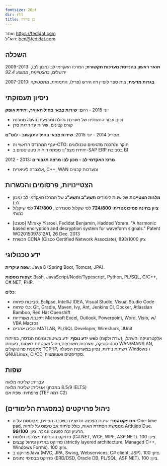 ```yaml
---
fontsize: 20pt
dir: rtl
title: בן פדידה
---
```


אתר: <https://fedidat.com>  
דוא"ל: <ben@fedidat.com>

## השכלה

2009-2013: **תואר ראשון בהנדסת מערכות תקשורת**; המרכז האקדמי לב (מכון לב), ירושלים, *בהצטיינות, ממוצע 92.4*

2007-2010: **בגרות מדעית**; בית ספר לוסיין דה הירש (פריז), *התמחות: מתמטיקה*


## ניסיון תעסוקתי

יוני 2015 - היום: **שירות צבאי בחיל האוויר, יחידת אופק**

* מתכנת Java וכונן עבור התשתית של מערכת גדולה ומבצעית
* קורס קצינים, שירות עד דרגת סרן

אפריל 2014 - יוני 2015: **שירות צבאי בחיל התקשוב - לוט"ם**

* ענף המהנדס הראשי וה-CTO: חוקר ומתכנת מדגימים טכנולוגים
* יחידת מצפ"ן: מפתח דוחות סטטיסטים ב-SAP ERP בסביבת BI

2012 - 2013: **מרכז האקדמי לב - מכון לב: מרצה תגבורים**

* אלגברה ליניארית, C++, WAN ומערכות קבצים


## הצטיינויות, פרסומים והכשרות

- **מלגות הצטיינות** של שנות לימודים **תשע"ב ותשע"ג** של המרכז האקדמי לב (מכון לב)
- **ציון בחינה פסיכומטרית**: **724/800** לפי שקלול סטנדרטי, **741/800** לפי שיקלול כמותי
* [פטנט] Mirsky Yisroel, Fedidat Benjamin, Hadded Yoram. "A harmonic based encryption and decryption system for waveform signals." Patent WO2015097312A1, 26 Dec. 2013
* הכשרת CCNA (Cisco Certified Network Associate), ציון 893/1000



## ידע טכנולוגי

**שפה עיקרית**: Java 8 (Spring Boot, Tomcat, JPA).

**שפות נוספות**: Bash, JavaScript/Node/Typescript, Python, PL/SQL, C/C++, C#.NET, PHP.

**כלים**:

* *סביבות פיתוח*: Eclipse, IntelliJ IDEA, Visual Studio, Visual Studio Code
* *כלי פיתוח*: Git, Gradle, Maven, Ivy, Ant, Jenkins CI, Docker, Atlassian Bamboo, Red Hat Openshift
* *תוכנות משרדיות*: Microsoft Excel, Outlook, Powerpoint, Word, Visio, w/ VBA Macros
* *כלים אחרים*: MATLAB, PL/SQL Developer, Wireshark, JUnit

**ידע נוסף**: ידע בשיטות ומינוח הנדסה, בפיתוח web (שרת ולקוח), אלקטרוניקה וחשמל, סטטיסטיקה, מערכות משובצות,ניהול ואבטחת רשתות, רשתות WAN/MAN/LAN, מחסנית פרוטוקולים TCP-IP, רשתות ניידות, נסיון במערכות הפעלה Windows ו  GNU/Linux, CI/CD, סקריפטים ואוטומציה.


## שפות

עברית: שליטה מלאה  
אנגלית: שליטה מלאה (8.5/9 במבחן IELTS)  
צרפתית: שפת אם (TEF רמה C2)


## ניהול פרויקטים (במסגרת הלימודים)

- **פרוייקט גמר**: שיטת הצפנה חדשנית בשכבה הפיזית, מבוססת על ה-One-time pad, מממשת הסתרת האות, כולל פיתוח אב טיפוס על לוחות Arduino Due. הרעיון זכה לפטנט ונמכר. ציון: **99/100**.
- פרויקט בהנדסת מערכות חלונות (C#.NET, WCF, WPF, ASP.NET). ציון: 100.
- פרויקט בארגון וניהול קבצים (strictly layered architecture, Managed C++, Windows Forms). ציון: 100.
- פרויקט בJava (MVC, JPA, Swing, Webservices, C# client, JSP). ציון: 100.
- פרויקט בבסיסי נתונים (ERD/DSD, Oracle DB, PL/SQL, ASP.NET). ציון: 100.
